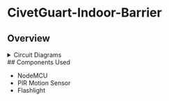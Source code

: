 # CivetGuart-Indoor-Barrier

## Overview


<details>
<summary>Circuit Diagrams</summary>
  <div style="display: flex; justify-content: center;">
  <img src="Pictures/PCB_board.png" alt="PCB_board" width="300" height = "400" />
  <img src="Pictures/PCB_schematic.png" alt="PCB_schematic" width="500" />
</div>
</details>
## Components Used

- NodeMCU
- PIR Motion Sensor
- Flashlight
  
<br />

